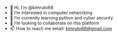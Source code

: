 - 👋 Hi, I’m @kimruto68
- 👀 I’m interested in computer networking
- 🌱 I’m currently learning python and cyber security
- 💞️ I’m looking to collaborate on this platform
- 📫 How to reach me email: kimruto68@gmail.com

<!---
kimruto68/kimruto68 is a ✨ special ✨ repository because its `README.md` (this file) appears on your GitHub profile.
You can click the Preview link to take a look at your changes.
--->
